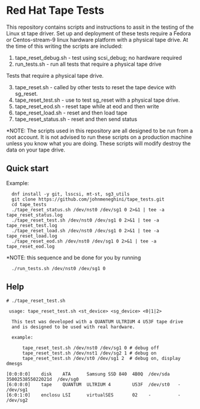 # Red Hat Tape Tests

This repository contains scripts and instructions to assit in the testing of
the Linux st tape driver. Set up and deployment of these tests require a Fedora
or Centos-stream-9 linux hardware platform with a physical tape drive.  At the
time of this writing the scripts are included:

1. tape_reset_debug.sh - test using scsi_debug; no hardware required
2. run_tests.sh - run all tests that require a physical tape drive

Tests that require a physical tape drive.

3. tape_reset.sh - called by other tests to reset the tape device with sg_reset.
4. tape_reset_test.sh - use to test sg_reset with a physical tape drive.
5. tape_reset_eod.sh - reset tape while at eod and then write
6. tape_reset_load.sh - reset and then load tape
7. tape_reset_status.sh - reset and then send status

*NOTE: The scripts used in this repository are all designed to be run from a
root account. It is not advised to run these scripts on a production machine
unless you know what you are doing. These scripts will modify destroy the data
on your tape drive.

## Quick start

Example:

```
  dnf install -y git, lsscsi, mt-st, sg3_utils
  git clone https://github.com/johnmeneghini/tape_tests.git
  cd tape_tests
  ./tape_reset_status.sh /dev/nst0 /dev/sg1 0 2>&1 | tee -a tape_reset_status.log
  ./tape_reset_test.sh /dev/nst0 /dev/sg1 0 2>&1 | tee -a tape_reset_test.log
  ./tape_reset_load.sh /dev/nst0 /dev/sg1 0 2>&1 | tee -a tape_reset_load.log
  ./tape_reset_eod.sh /dev/nst0 /dev/sg1 0 2>&1 | tee -a tape_reset_eod.log
```

*NOTE: this sequence and be done for you by running

```
  ./run_tests.sh /dev/nst0 /dev/sg1 0
```

## Help

```
# ./tape_reset_test.sh

 usage: tape_reset_test.sh <st_device> <sg_device> <0|1|2>

  This test was developed with a QUANTUM ULTRIUM 4 U53F tape drive
  and is designed to be used with real hardware.

  example:

      tape_reset_test.sh /dev/nst0 /dev/sg1 0 # debug off
      tape_reset_test.sh /dev/nst1 /dev/sg2 1 # debug on
      tape_reset_test.sh /dev/st0 /dev/sg1 2  # debug on, display dmesgs

[0:0:0:0]    disk    ATA      Samsung SSD 840  4B0Q  /dev/sda   3500253855022021d  /dev/sg0
[6:0:0:0]    tape    QUANTUM  ULTRIUM 4        U53F  /dev/st0   -  /dev/sg1
[6:0:1:0]    enclosu LSI      virtualSES       02    -          -  /dev/sg2
```

